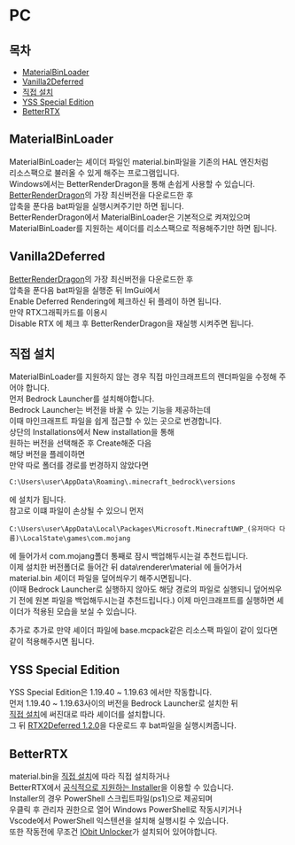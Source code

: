 # PC

## 목차
* [MaterialBinLoader](#MaterialBinLoader)
* [Vanilla2Deferred](#vanilla2deferred)
* [직접 설치](#직접-설치)
* [YSS Special Edition](#yss-special-edition)
* [BetterRTX](#betterrtx)

## MaterialBinLoader
MaterialBinLoader는 셰이더 파일인 material.bin파일을 기존의 HAL 엔진처럼  
리소스팩으로 불러올 수 있게 해주는 프로그램입니다.  
Windows에서는 BetterRenderDragon을 통해 손쉽게 사용할 수 있습니다.  
[BetterRenderDragon](https://github.com/ddf8196/BetterRenderDragon)의 가장 최신버전을 다운로드한 후  
압축을 푼다음 bat파일을 실행시켜주기만 하면 됩니다.  
BetterRenderDragon에서 MaterialBinLoader은 기본적으로 켜져있으며  
MaterialBinLoader를 지원하는 셰이더를 리소스팩으로 적용해주기만 하면 됩니다.

## Vanilla2Deferred
[BetterRenderDragon](https://github.com/ddf8196/BetterRenderDragon)의 가장 최신버전을 다운로드한 후  
압축을 푼다음 bat파일을 실행준 뒤 ImGui에서  
Enable Deferred Rendering에 체크하신 뒤
플레이 하면 됩니다.  
만약 RTX그래픽카드를 이용시  
Disable RTX 에 체크 후 BetterRenderDragon을 재실행 시켜주면 됩니다.

## 직접 설치
MaterialBinLoader를 지원하지 않는 경우 직접 마인크래프트의 렌더파일을 수정해 주어야 합니다.  
먼저 Bedrock Launcher를 설치해야합니다.  
Bedrock Launcher는 버전을 바꿀 수 있는 기능을 제공하는데  
이때 마인크래프트 파일을 쉽게 접근할 수 있는 곳으로 번경합니다.  
상단의 Installations에서 New installation을 통해  
원하는 버전을 선택해준 후 Create해준 다음  
해당 버전을 플레이하면  
만약 따로 폴더를 경로를 번경하지 않았다면
```
C:\Users\user\AppData\Roaming\.minecraft_bedrock\versions
```
에 설치가 됩니다.  
참고로 이떄 파일이 손상될 수 있으니 먼저  
```
C:\Users\user\AppData\Local\Packages\Microsoft.MinecraftUWP_(유저마다 다름)\LocalState\games\com.mojang
```
에 들어가서 com.mojang폴더 통째로 잠시 백업해두시는걸 추천드립니다.  
이제 설치한 버전폴더로 들어간 뒤 data\renderer\material 에 들어가서  
material.bin 셰이더 파일을 덮어씌우기 해주시면됩니다.  
(이때 Bedrock Launcher로 실행하지 않아도 해당 경로의 파일로 실행되니 덮어씌우기 전에 원본 파일을 백업해두시는걸 추천드립니다.)
이제 마인크래프트를 실행하면 셰이더가 적용된 모습을 보실 수 있습니다.

추가로 추가로 만약 셰이더 파일에 base.mcpack같은 리소스팩 파일이 같이 있다면  
같이 적용해주시면 됩니다.

## YSS Special Edition
YSS Special Edition은 1.19.40 ~ 1.19.63 에서만 작동합니다.  
먼저 1.19.40 ~ 1.19.63사이의 버전을 Bedrock Launcher로 설치한 뒤  
[직접 설치](#직접-설치)에 써진대로 따라 셰이더를 설치합니다.  
그 뒤 [RTX2Deferred 1.2.0](https://github.com/ddf8196/BetterRenderDragon/releases/tag/v1.2.0)을 다운로드 후 bat파일을 실행시켜줍니다.  

## BetterRTX
material.bin을 [직접 설치](#직접-설치)에 따라 직접 설치하거나  
BetterRTX에서 [공식적으로 지원하는 Installer](https://github.com/BetterRTX/BetterRTX-Installer)을 이용할 수 있습니다.  
Installer의 경우 PowerShell 스크립트파일(ps1)으로 제공되며  
우클릭 후 관리자 권한으로 열어 Windows PowerShell로 작동시키거나  
Vscode에서 PowerShell 익스텐션을 설치해 실행시킬 수 있습니다.  
또한 작동전에 무조건 [IObit Unlocker](https://www.iobit.com/en/iobit-unlocker.php)가 설치되어 있어야합니다.